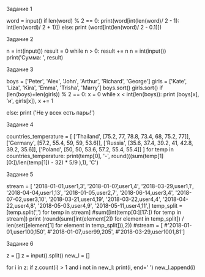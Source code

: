 Задание 1

word = input()
if len(word) % 2 == 0:
  print(word[int(len(word)/ 2 - 1): int(len(word)/ 2 + 1)])
else:
  print (word[int(len(word)/ 2 - 0.1)])
  
Задание 2
  
n = int(input())
result = 0
while n > 0:
    result += n
    n = int(input())  
print('Сумма: ', result)

Задание 3

boys = ['Peter', 'Alex', 'John', 'Arthur', 'Richard', 'George']
girls = ['Kate', 'Liza', 'Kira', 'Emma', 'Trisha', 'Marry']
boys.sort()
girls.sort() 
if (len(boys)+len(girls)) % 2 == 0:
   x = 0
   while x < int(len(boys)):
     print (boys[x], 'и', girls[x]),
     x += 1
     
else: 
    print ('Не у всех есть пары!')
    
Задание 4

countries_temperature = [
['Thailand', [75.2, 77, 78.8, 73.4, 68, 75.2, 77]],
['Germany', [57.2, 55.4, 59, 59, 53.6]],
['Russia', [35.6, 37.4, 39.2, 41, 42.8, 39.2, 35.6]],
['Poland', [50, 50, 53.6, 57.2, 55.4, 55.4]]
]
for temp in countries_temperature:
  print(temp[0], '-', round(((sum(temp[1][0:])/len(temp[1]) - 32) * 5/9 ),1), 'C')
  
Задание 5

stream = [
'2018-01-01,user1,3',
'2018-01-07,user1,4',
'2018-03-29,user1,1',
'2018-04-04,user1,13',
'2018-01-05,user2,7',
'2018-06-14,user3,4',
'2018-07-02,user3,10',
'2018-03-21,user4,19',
'2018-03-22,user4,4',
'2018-04-22,user4,8',
'2018-05-03,user4,9',
'2018-05-11,user4,11',]
temp_split = [temp.split(',') for temp in stream]
#sum([int(temp[0:][17:]) for temp in stream])
print (round(sum([int(element[2]) for element in temp_split]) / len(set([element[1] for element in temp_split])),2))
#stream = [
#'2018-01-01,user100,150',
#'2018-01-07,user99,205',
#'2018-03-29,user1001,81']

Задание 6

z = []
z = input().split()
new_l = []
 
for i in z:
  if z.count(i) > 1 and i not in new_l:
    print(i, end=' ')
    new_l.append(i)
